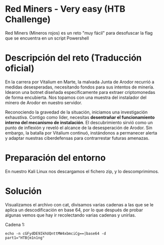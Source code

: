 # Red Miners - Very easy (HTB Challenge)
Red Miners (Mineros rojos) es un reto "muy fácil" para desofuscar la flag que se encuentra en un script Powershell

# Descripción del reto (Traducción oficial)
En la carrera por Vitalium en Marte, la malvada Junta de Arodor recurrió a medidas desesperadas, necesitando fondos para sus intentos de minería. Idearon una botnet diseñada específicamente para extraer criptomonedas de forma encubierta. Nos topamos con una muestra del instalador del minero de Arodor en nuestro servidor. 

Reconociendo la gravedad de la situación, iniciamos una investigación exhaustiva. Contigo como líder, necesitas **desentrañar el funcionamiento interno del mecanismo de instalación**. El descubrimiento sirvió como un punto de inflexión y reveló el alcance de la desesperación de Arodor. Sin embargo, la batalla por Vitalium continuó, instándonos a permanecer alerta y adaptar nuestras ciberdefensas para contrarrestar futuras amenazas.

# Preparación del entorno
En nuestro Kali Linux nos descargamos el fichero zip, y lo descomprimimos.

# Solución 
Visualizamos el archivo con cat, divisamos varias cadenas a las que se le aplica un descodificación en base 64, por lo que después de probar algunas vemos que hay ir recolectando varias cadenas y unirlas.

Cadena 1:
```shell
echo -n cGFydDE9IkhUQnttMW4xbmciCg==|base64 -d
part1="HTB{m1n1ng"
```
